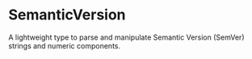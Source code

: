 # SemanticVersion

A lightweight type to parse and manipulate Semantic Version (SemVer) strings and numeric components.
